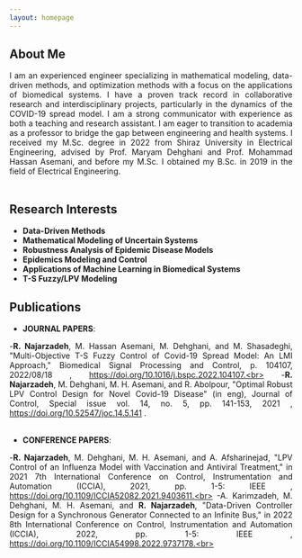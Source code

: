 ```yaml
---
layout: homepage
---
```


## About Me
<div style="text-align: justify;">
I am an experienced engineer specializing in mathematical modeling, data-driven methods, and optimization methods with a focus on the applications of biomedical systems. I have a proven track record in collaborative research and interdisciplinary projects, particularly in the dynamics of the COVID-19 spread model. I am a strong communicator with experience as both a teaching and research assistant. I am eager to transition to academia as a professor to bridge the gap between engineering and health systems. I received my M.Sc. degree in 2022 from Shiraz University in Electrical Engineering, advised by Prof. Maryam Dehghani and Prof. Mohammad Hassan Asemani, and before my M.Sc. I obtained my B.Sc. in 2019 in the field of Electrical Engineering.
</div>
<br>

## Research Interests

- **Data-Driven Methods**
-	**Mathematical Modeling of Uncertain Systems**
- **Robustness Analysis of Epidemic Disease Models**
- **Epidemics Modeling and Control**
- **Applications of Machine Learning in Biomedical Systems**
- **T-S Fuzzy/LPV Modeling**


## Publications

<div style="text-align: justify;">
  
- **JOURNAL PAPERS**:

-<strong>R. Najarzadeh</strong>, M. Hassan Asemani, M. Dehghani, and M. Shasadeghi, "Multi-Objective T-S Fuzzy Control of Covid-19 Spread Model: An LMI Approach," Biomedical Signal Processing and Control, p. 104107, 2022/08/18 , https://doi.org/10.1016/j.bspc.2022.104107.<br>
-<strong>R. Najarzadeh</strong>, M. Dehghani, M. H. Asemani, and R. Abolpour, "Optimal Robust LPV Control Design for Novel Covid-19 Disease" (in eng), Journal of Control, Special issue vol. 14, no. 5, pp. 141-153, 2021 , https://doi.org/10.52547/joc.14.5.141 .<br>
<br>
- **CONFERENCE PAPERS**:

-<strong>R. Najarzadeh</strong>, M. Dehghani, M. H. Asemani, and A. Afsharinejad, "LPV Control of an Influenza Model with Vaccination and Antiviral Treatment," in 2021 7th International Conference on Control, Instrumentation and Automation (ICCIA), 2021, pp. 1-5: IEEE , https://doi.org/10.1109/ICCIA52082.2021.9403611.<br>
-A. Karimzadeh, M. Dehghani, M. H. Asemani, and <strong>R. Najarzadeh</strong>, "Data-Driven Controller Design for a Synchronous Generator Connected to an Infinite Bus," in 2022 8th International Conference on Control, Instrumentation and Automation (ICCIA), 2022, pp. 1-5: IEEE , https://doi.org/10.1109/ICCIA54998.2022.9737178.<br>
</div>
